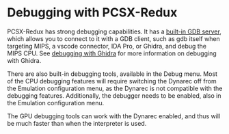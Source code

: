 # Debugging with PCSX-Redux

PCSX-Redux has strong debugging capabilities. It has a [built-in GDB server](gdb-server.md), which allows you to connect to it with a GDB client, such as gdb itself when targeting MIPS, a vscode connector, IDA Pro, or Ghidra, and debug the MIPS CPU. See [debugging with Ghidra](ghidra.md) for more information on debugging with Ghidra.

There are also built-in debugging tools, available in the Debug menu. Most of the CPU debugging features will require switching the Dynarec off from the Emulation configuration menu, as the Dynarec is not compatible with the debugging features. Additionally, the debugger needs to be enabled, also in the Emulation configuration menu.

The GPU debugging tools can work with the Dynarec enabled, and thus will be much faster than when the interpreter is used.